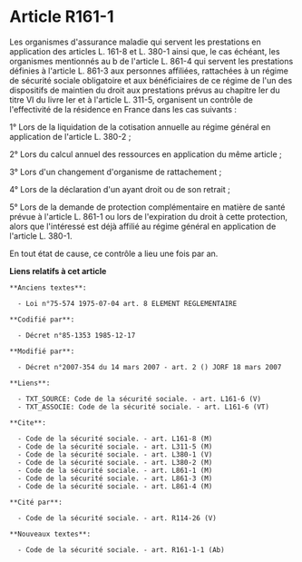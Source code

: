 # Article R161-1

Les organismes d'assurance maladie qui servent les prestations en application des articles L. 161-8 et L. 380-1 ainsi que, le
cas échéant, les organismes mentionnés au b de l'article L. 861-4 qui servent les prestations définies à l'article L. 861-3
aux personnes affiliées, rattachées à un régime de sécurité sociale obligatoire et aux bénéficiaires de ce régime de l'un des
dispositifs de maintien du droit aux prestations prévus au chapitre Ier du titre VI du livre Ier et à l'article L. 311-5,
organisent un contrôle de l'effectivité de la résidence en France dans les cas suivants :

1° Lors de la liquidation de la cotisation annuelle au régime général en application de l'article L. 380-2 ;

2° Lors du calcul annuel des ressources en application du même article ;

3° Lors d'un changement d'organisme de rattachement ;

4° Lors de la déclaration d'un ayant droit ou de son retrait ;

5° Lors de la demande de protection complémentaire en matière de santé prévue à l'article L. 861-1 ou lors de l'expiration du
droit à cette protection, alors que l'intéressé est déjà affilié au régime général en application de l'article L. 380-1.

En tout état de cause, ce contrôle a lieu une fois par an.

**Liens relatifs à cet article**

	**Anciens textes**:

	  - Loi n°75-574 1975-07-04 art. 8 ELEMENT REGLEMENTAIRE

	**Codifié par**:

	  - Décret n°85-1353 1985-12-17

	**Modifié par**:

	  - Décret n°2007-354 du 14 mars 2007 - art. 2 () JORF 18 mars 2007

	**Liens**:

	  - TXT_SOURCE: Code de la sécurité sociale. - art. L161-6 (V)
	  - TXT_ASSOCIE: Code de la sécurité sociale. - art. L161-6 (VT)

	**Cite**:

	  - Code de la sécurité sociale. - art. L161-8 (M)
	  - Code de la sécurité sociale. - art. L311-5 (M)
	  - Code de la sécurité sociale. - art. L380-1 (V)
	  - Code de la sécurité sociale. - art. L380-2 (M)
	  - Code de la sécurité sociale. - art. L861-1 (M)
	  - Code de la sécurité sociale. - art. L861-3 (M)
	  - Code de la sécurité sociale. - art. L861-4 (M)

	**Cité par**:

	  - Code de la sécurité sociale. - art. R114-26 (V)

	**Nouveaux textes**:

	  - Code de la sécurité sociale. - art. R161-1-1 (Ab)
